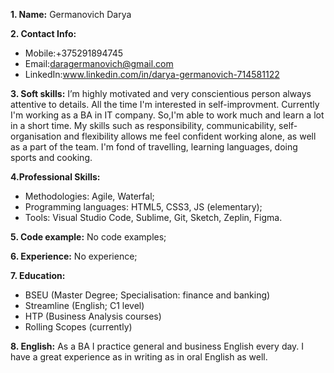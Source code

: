 **1. Name:** Germanovich Darya 

**2. Contact Info:**
  * Mobile:+375291894745
  * Email:daragermanovich@gmail.com
  * LinkedIn:www.linkedin.com/in/darya-germanovich-714581122

**3. Soft skills:**
I’m highly motivated and very conscientious person always attentive to details. All the time I'm interested in self-improvment.
Currently I'm working as a BA in IT company. So,I'm able to work much and learn a lot in a short time. My skills such as responsibility, communicability, 
self-organisation and flexibility allows me feel confident working alone, as well as a part of the team.
I'm fond of travelling, learning languages, doing sports and cooking.

**4.Professional Skills:**
   * Methodologies: Agile, Waterfal;
   * Programming languages: HTML5, CSS3, JS (elementary);
   * Tools: Visual Studio Code, Sublime, Git, Sketch, Zeplin, Figma.

**5. Code example:** No code examples;

**6. Experience:** No experience;

**7. Education:** 
  * BSEU (Master Degree; Specialisation: finance and banking)
  * Streamline (English; C1 level)
  * HTP (Business Analysis courses)
  * Rolling Scopes (currently)
  
**8. English:** As a BA I practice general and business English every day. I have a great experience as in writing as in oral English as well. 

